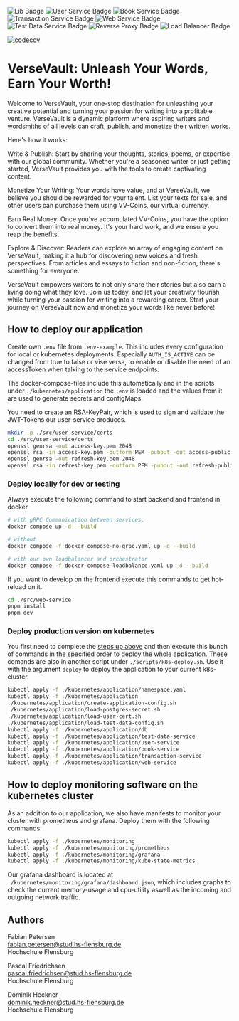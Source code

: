 ![Lib Badge](https://github.com/akatranlp/hsfl-master-ai-cloud-engineering/actions/workflows/lib-test.yml/badge.svg)
![User Service Badge](https://github.com/akatranlp/hsfl-master-ai-cloud-engineering/actions/workflows/user-service-test.yml/badge.svg)
![Book Service Badge](https://github.com/akatranlp/hsfl-master-ai-cloud-engineering/actions/workflows/book-service-test.yml/badge.svg)
![Transaction Service Badge](https://github.com/akatranlp/hsfl-master-ai-cloud-engineering/actions/workflows/transaction-service-test.yml/badge.svg)
![Web Service Badge](https://github.com/akatranlp/hsfl-master-ai-cloud-engineering/actions/workflows/web-service-test.yml/badge.svg)
![Test Data Service Badge](https://github.com/akatranlp/hsfl-master-ai-cloud-engineering/actions/workflows/test-data-service-test.yml/badge.svg)
![Reverse Proxy Badge](https://github.com/akatranlp/hsfl-master-ai-cloud-engineering/actions/workflows/reverse-proxy-test.yml/badge.svg)
![Load Balancer Badge](https://github.com/akatranlp/hsfl-master-ai-cloud-engineering/actions/workflows/load-balancer-test.yml/badge.svg)

[![codecov](https://codecov.io/gh/akatranlp/hsfl-master-ai-cloud-engineering/graph/badge.svg?token=UMTYYPZ8TM)](https://codecov.io/gh/akatranlp/hsfl-master-ai-cloud-engineering)

# VerseVault: Unleash Your Words, Earn Your Worth!

Welcome to VerseVault, your one-stop destination for unleashing your creative potential and turning your passion for writing into a profitable venture. VerseVault is a dynamic platform where aspiring writers and wordsmiths of all levels can craft, publish, and monetize their written works.

Here's how it works:

Write & Publish: Start by sharing your thoughts, stories, poems, or expertise with our global community. Whether you're a seasoned writer or just getting started, VerseVault provides you with the tools to create captivating content.

Monetize Your Writing: Your words have value, and at VerseVault, we believe you should be rewarded for your talent. List your texts for sale, and other users can purchase them using VV-Coins, our virtual currency.

Earn Real Money: Once you've accumulated VV-Coins, you have the option to convert them into real money. It's your hard work, and we ensure you reap the benefits.

Explore & Discover: Readers can explore an array of engaging content on VerseVault, making it a hub for discovering new voices and fresh perspectives. From articles and essays to fiction and non-fiction, there's something for everyone.

VerseVault empowers writers to not only share their stories but also earn a living doing what they love. Join us today, and let your creativity flourish while turning your passion for writing into a rewarding career. Start your journey on VerseVault now and monetize your words like never before!

## How to deploy our application

Create own `.env` file from `.env-example`. This includes every configuration for local or kubernetes deployments.
Especially `AUTH_IS_ACTIVE` can be changed from true to false or vise versa, to enable or disable the need of an accessToken when talking to the service endpoints.

The docker-compose-files include this automatically and in the scripts under `./kubernetes/application` the `.env` is loaded and the values from it are used to generate secrets and configMaps.

You need to create an RSA-KeyPair, which is used to sign and validate the JWT-Tokens our user-service produces.

```bash
mkdir -p ./src/user-service/certs
cd ./src/user-service/certs
openssl genrsa -out access-key.pem 2048
openssl rsa -in access-key.pem -outform PEM -pubout -out access-public.pem
openssl genrsa -out refresh-key.pem 2048
openssl rsa -in refresh-key.pem -outform PEM -pubout -out refresh-public.pem
```

### Deploy locally for dev or testing

Always execute the following command to start backend and frontend in docker

```bash
# with gRPC Communication between services:
docker compose up -d --build

# without
docker compose -f docker-compose-no-grpc.yaml up -d --build

# with our own loadbalancer and orchestrator
docker compose -f docker-compose-loadbalance.yaml up -d --build
```

If you want to develop on the frontend execute this commands to get hot-reload on it.

```bash
cd ./src/web-service
pnpm install
pnpm dev
```

### Deploy production version on kubernetes

You first need to complete the [steps up above](#how-to-deploy-our-application) and then execute this bunch of commands in the specified order to deploy the whole application. These comands are also in another script under
`./scripts/k8s-deploy.sh`. Use it with the argument `deploy` to deploy the application to your current k8s-cluster.

```bash
kubectl apply -f ./kubernetes/application/namespace.yaml
kubectl apply -f ./kubernetes/application
./kubernetes/application/create-application-config.sh
./kubernetes/application/load-postgres-secret.sh
./kubernetes/application/load-user-cert.sh
./kubernetes/application/load-test-data-config.sh
kubectl apply -f ./kubernetes/application/db
kubectl apply -f ./kubernetes/application/test-data-service
kubectl apply -f ./kubernetes/application/user-service
kubectl apply -f ./kubernetes/application/book-service
kubectl apply -f ./kubernetes/application/transaction-service
kubectl apply -f ./kubernetes/application/web-service
```

## How to deploy monitoring software on the kubernetes cluster

As an addition to our application, we also have manifests to monitor your cluster with prometheus and grafana.
Deploy them with the following commands.

```bash
kubectl apply -f ./kubernetes/monitoring
kubectl apply -f ./kubernetes/monitoring/prometheus
kubectl apply -f ./kubernetes/monitoring/grafana
kubectl apply -f ./kubernetes/monitoring/kube-state-metrics
```

Our grafana dashboard is located at `./kubernetes/monitoring/grafana/dashboard.json`, which includes graphs to check the current memory-usage and cpu-utility aswell as the incoming and outgoing network traffic.

## Authors

Fabian Petersen\
fabian.petersen@stud.hs-flensburg.de\
Hochschule Flensburg

Pascal Friedrichsen\
pascal.friedrichsen@stud.hs-flensburg.de\
Hochschule Flensburg

Dominik Heckner\
dominik.heckner@stud.hs-flensburg.de\
Hochschule Flensburg
